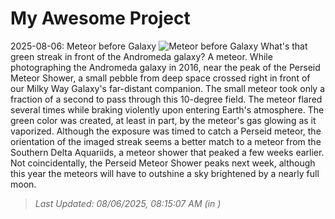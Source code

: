 # My Awesome Project

<!-- APOD Start -->
2025-08-06: Meteor before Galaxy
![Meteor before Galaxy](https://apod.nasa.gov/apod/image/2508/MeteorM31_hemmerich_960.jpg)
What's that green streak in front of the Andromeda galaxy? A meteor. While photographing the Andromeda galaxy in 2016, near the peak of the Perseid Meteor Shower, a small pebble from deep space crossed right in front of our Milky Way Galaxy's far-distant companion. The small meteor took only a fraction of a second to pass through this 10-degree field.  The meteor flared several times while braking violently upon entering Earth's atmosphere.  The green color was created, at least in part, by the meteor's gas glowing as it vaporized. Although the exposure was timed to catch a Perseid meteor, the orientation of the imaged streak seems a better match to a meteor from the Southern Delta Aquariids, a meteor shower that peaked a few weeks earlier.  Not coincidentally, the Perseid Meteor Shower peaks next week, although this year the meteors will have to outshine a sky brightened by a nearly full moon.
> _Last Updated: 08/06/2025, 08:15:07 AM (in )_
<!-- APOD End -->
